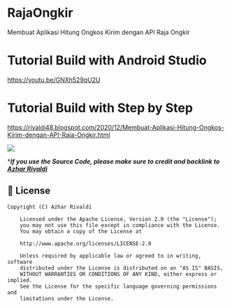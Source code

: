 # RajaOngkir
Membuat Aplikasi Hitung Ongkos Kirim dengan API Raja Ongkir

# Tutorial Build with Android Studio
https://youtu.be/GNXh529qU2U

# Tutorial Build with Step by Step
https://rivaldi48.blogspot.com/2020/12/Membuat-Aplikasi-Hitung-Ongkos-Kirim-dengan-API-Raja-Ongkir.html

<img src="https://1.bp.blogspot.com/-WMsj_OlL6yY/X-1tyVogVGI/AAAAAAAAHrw/M6Iy9Z-fv00kSm3AA5aci5kkzoQ-cL3EQCLcBGAsYHQ/s2048/Tutorial%2BMembuat%2BAplikasi%2BHitung%2BOngkos%2BKirim%2Bdengan%2BAPI%2BRaja%2BOngkir.png" data-canonical-src="https://1.bp.blogspot.com/-WMsj_OlL6yY/X-1tyVogVGI/AAAAAAAAHrw/M6Iy9Z-fv00kSm3AA5aci5kkzoQ-cL3EQCLcBGAsYHQ/s2048/Tutorial%2BMembuat%2BAplikasi%2BHitung%2BOngkos%2BKirim%2Bdengan%2BAPI%2BRaja%2BOngkir.png" style="max-width:100%;">

****If you use the Source Code, please make sure to credit and backlink to [Azhar Rivaldi](https://rivaldi48.blogspot.com/)***

## 📄 License

```
Copyright (C) Azhar Rivaldi

    Licensed under the Apache License, Version 2.0 (the "License");
    you may not use this file except in compliance with the License.
    You may obtain a copy of the License at

    http://www.apache.org/licenses/LICENSE-2.0

    Unless required by applicable law or agreed to in writing, software
    distributed under the License is distributed on an "AS IS" BASIS,
    WITHOUT WARRANTIES OR CONDITIONS OF ANY KIND, either express or implied.
    See the License for the specific language governing permissions and
    limitations under the License.

```
